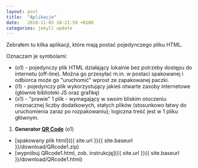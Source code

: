 ```yaml
---
layout: post
title:  "Aplikacje"
date:   2018-11-05 10:21:59 +0100
categories: jekyll update
---
```


Zebrałem tu kilka aplikacji, które mają postać pojedynczego pliku HTML. 

Oznaczam je symbolami:
- (o1) - pojedynczy plik HTML działający lokalnie bez potrzeby dostępu do internetu (off-line). Można go przesyłać m.in. w postaci spakowanej i odbiorca może go "uruchomić" wprost ze zapakowanej paczki.
- (i1) - pojedynczy plik wykorzystujący jakieś otwarte zasoby internetowe (głównie biblioteki JS oraz grafikę)
- (x1) - "prawie" 1 plik - wymagający w swoim bliskim otoczeniu nieznacznej liczby dodatkowych, stałych plików (stosunkowo łatwy do uruchomienia zaraz po rozpakowaniu); logiczna treść jest w 1 pliku głównym.

1. **Generator [QR Code](http://www.denso-wave.com/qrcode/faqpatent-e.html)** (o1) 
- [spakowany plik html]({{ site.url }}{{ site.baseurl }}/download/QRcode1.zip)
- [wypróbuj QRcode1.html, zob. instrukcję]({{ site.url }}{{ site.baseurl }}/download/QRcode1.html)
